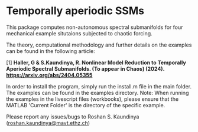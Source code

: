 # Temporally aperiodic SSMs

This package computes non-autonomous spectral submanifolds for four mechanical example situtaions subjected to chaotic forcing. 

The theory, computational methodology and further details on the examples can be found in the following article:

[1] **Haller, G & S.Kaundinya, R. Nonlinear Model Reduction to Temporally Aperiodic Spectral Submanifolds. (To appear in Chaos) (2024). https://arxiv.org/abs/2404.05355**

In order to install the program, simply run the install.m file in the main folder. The examples can be found in the examples directory. Note: When running the examples in the livescript files (workbooks), please ensure that the MATLAB 'Current Folder' is the directory of the specific example.

Please report any issues/bugs to Roshan S. Kaundinya (roshan.kaundinya@mavt.ethz.ch)
